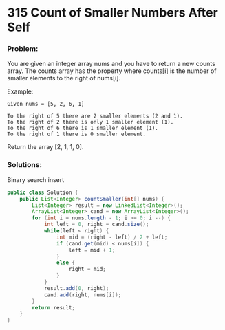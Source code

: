 # 315 Count of Smaller Numbers After Self

### Problem:
You are given an integer array nums and you have to return a new counts array. The counts array has the property where counts[i] is the number of smaller elements to the right of nums[i].

Example:
```
Given nums = [5, 2, 6, 1]

To the right of 5 there are 2 smaller elements (2 and 1).
To the right of 2 there is only 1 smaller element (1).
To the right of 6 there is 1 smaller element (1).
To the right of 1 there is 0 smaller element.
```

Return the array [2, 1, 1, 0].

### Solutions:

Binary search insert

```java
public class Solution {
    public List<Integer> countSmaller(int[] nums) {
        List<Integer> result = new LinkedList<Integer>();
        ArrayList<Integer> cand = new ArrayList<Integer>();
        for (int i = nums.length - 1; i >= 0; i --) {
            int left = 0, right = cand.size();
            while(left < right) {
                int mid = (right - left) / 2 + left;
                if (cand.get(mid) < nums[i]) {
                    left = mid + 1;
                }
                else {
                    right = mid;
                }
            }
            result.add(0, right);
            cand.add(right, nums[i]);
        }
        return result;
    }
}
```

